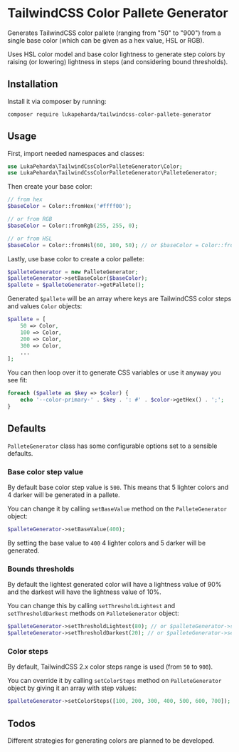 # TailwindCSS Color Pallete Generator

Generates TailwindCSS color pallete (ranging from "50" to "900") from a single base color (which can be given as a hex value, HSL or RGB).

Uses HSL color model and base color lightness to generate step colors by raising (or lowering) lightness in steps (and considering bound thresholds).

## Installation

Install it via composer by running:

`composer require lukapeharda/tailwindcss-color-pallete-generator`

## Usage

First, import needed namespaces and classes:

```php
use LukaPeharda\TailwindCssColorPalleteGenerator\Color;
use LukaPeharda\TailwindCssColorPalleteGenerator\PalleteGenerator;
```

Then create your base color:

```php
// from hex
$baseColor = Color::fromHex('#ffff00');

// or from RGB
$baseColor = Color::fromRgb(255, 255, 0);

// or from HSL
$baseColor = Color::fromHsl(60, 100, 50); // or $baseColor = Color::fromHsl(0.6, 1, 0.5);
```

Lastly, use base color to create a color pallete:

```php
$palleteGenerator = new PalleteGenerator;
$palleteGenerator->setBaseColor($baseColor);
$pallete = $palleteGenerator->getPallete();
```

Generated `$pallete` will be an array where keys are TailwindCSS color steps and values `Color` objects:

```php
$pallete = [
    50 => Color,
    100 => Color,
    200 => Color,
    300 => Color,
    ...
];
```

You can then loop over it to generate CSS variables or use it anyway you see fit:

```php
foreach ($pallete as $key => $color) {
    echo '--color-primary-' . $key . ': #' . $color->getHex() . ';';
}
```

## Defaults

`PalleteGenerator` class has some configurable options set to a sensible defaults.

### Base color step value

By default base color step value is `500`. This means that 5 lighter colors and 4 darker will be generated in a pallete.

You can change it by calling `setBaseValue` method on the `PalleteGenerator` object:

```php
$palleteGenerator->setBaseValue(400);
```

By setting the base value to `400` 4 lighter colors and 5 darker will be generated.

### Bounds thresholds

By default the lightest generated color will have a lightness value of 90% and the darkest will have the lightness value of 10%.

You can change this by calling `setThresholdLightest` and `setThresholdDarkest` methods on `PalleteGenerator` object:

```php
$palleteGenerator->setThresholdLightest(80); // or $palleteGenerator->setThresholdLightest(0.8);
$palleteGenerator->setThresholdDarkest(20); // or $palleteGenerator->setThresholdDarkest(0.2);
```

### Color steps

By default, TailwindCSS 2.x color steps range is used (from `50` to `900`).

You can override it by calling `setColorSteps` method on `PalleteGenerator` object by giving it an array with step values:

```php
$palleteGenerator->setColorSteps([100, 200, 300, 400, 500, 600, 700]);
```

## Todos

Different strategies for generating colors are planned to be developed.